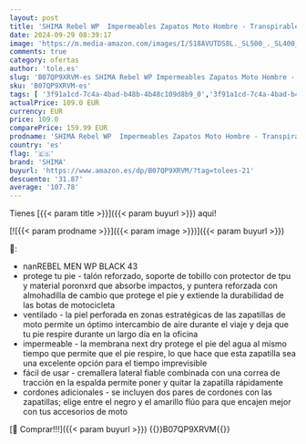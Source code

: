 ```yaml
---
layout: post
title: 'SHIMA Rebel WP  Impermeables Zapatos Moto Hombre - Transpirables  Reforzados Zapatos Moto de Cuero  Soporte para el tobillo  Suela Antideslizante  Mango de Cambio de Marchas  Negro  43 '
date: 2024-09-29 08:39:17
image: 'https://m.media-amazon.com/images/I/518AVUTDS8L._SL500_._SL400_.jpg'
comments: true
category: ofertas
author: 'tole.es'
slug: 'B07QP9XRVM-es SHIMA Rebel WP Impermeables Zapatos Moto Hombre -...'
sku: 'B07QP9XRVM-es'
tags: [ '3f91a1cd-7c4a-4bad-b48b-4b48c109d8b9_0','3f91a1cd-7c4a-4bad-b48b-4b48c109d8b9_6801','Accesorios de moto','Arborist Merchandising Root','Calzado protector de moto','Calzado protector de moto para hombre','Coche y moto','Motos, accesorios y piezas','Ropa de protección para moto','Self Service','Special Features Stores','Zapatos protectores de moto para hombre','shima','zapatos','🇪🇸', ]
actualPrice: 109.0 EUR
currency: EUR
price: 109.0
comparePrice: 159.99 EUR
prodname: 'SHIMA Rebel WP  Impermeables Zapatos Moto Hombre - Transpirables  Reforzados Zapatos Moto de Cuero  Soporte para el tobillo  Suela Antideslizante  Mango de Cambio de Marchas  Negro  43 '
country: 'es'
flag: '🇪🇸'
brand: 'SHIMA'
buyurl: 'https://www.amazon.es/dp/B07QP9XRVM/?tag=tolees-21'
descuento: '31.87'
average: '107.78'
---
```


Tienes [{{< param title >}}]({{< param buyurl >}}) aqui!

[![{{< param prodname >}}]({{< param image >}})]({{< param buyurl >}})

🔎:

- nanREBEL MEN WP BLACK 43
- protege tu pie - talón reforzado, soporte de tobillo con protector de tpu y material poronxrd que absorbe impactos, y puntera reforzada con almohadilla de cambio que protege el pie y extiende la durabilidad de las botas de motocicleta
- ventilado - la piel perforada en zonas estratégicas de las zapatillas de moto permite un óptimo intercambio de aire durante el viaje y deja que tu pie respire durante un largo día en la oficina
- impermeable - la membrana next dry protege el pie del agua al mismo tiempo que permite que el pie respire, lo que hace que esta zapatilla sea una excelente opción para el tiempo imprevisible
- fácil de usar - cremallera lateral fiable combinada con una correa de tracción en la espalda permite poner y quitar la zapatilla rápidamente
- cordones adicionales - se incluyen dos pares de cordones con las zapatillas; elige entre el negro y el amarillo flúo para que encajen mejor con tus accesorios de moto

[🛒 Comprar!!!]({{< param buyurl >}})
{{<world>}}B07QP9XRVM{{</world>}}
